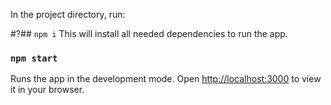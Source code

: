 
In the project directory, run:

#?## `npm i`
This will install all needed dependencies to run the app.

### `npm start`
Runs the app in the development mode.
Open [http://localhost:3000](http://localhost:3000) to view it in your browser.
